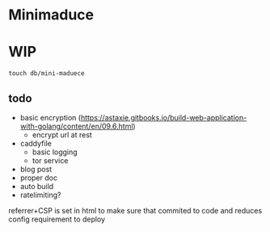 # Minimaduce
# WIP
```
touch db/mini-maduece
```

## todo

- basic encryption (https://astaxie.gitbooks.io/build-web-application-with-golang/content/en/09.6.html)
    - encrypt url at rest
- caddyfile
    - basic logging
    - tor service
- blog post
- proper doc
- auto build
- ratelimiting?


referrer+CSP is set in html to make sure that commited to code and reduces config requirement to deploy
